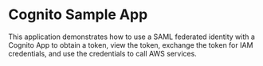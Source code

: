 # Cognito Sample App
This application demonstrates how to use a SAML federated identity with a Cognito App to obtain a token, view the token, exchange the token for IAM credentials, and use the credentials to call AWS services.


